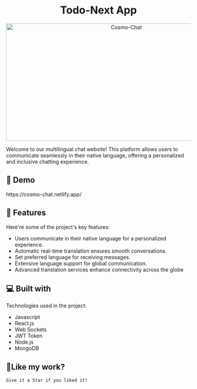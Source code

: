 <h1 align="center" id="title">Todo-Next App</h1>

<p align="center"><img src="https://socialify.git.ci/Hardik12c/Cosmo-Chat/image?language=1&owner=1&name=1&stargazers=1&theme=Light" alt="Cosmo-Chat" width="640" height="320" /></p>

<p id="description">
Welcome to our multilingual chat website! This platform allows users to communicate seamlessly in their native language, offering a personalized and inclusive chatting experience.</p>

<h2>🚀 Demo</h2>
https://cosmo-chat.netlify.app/

<h2>🧐 Features</h2>

Here're some of the project's key features:

- Users communicate in their native language for a personalized experience.
- Automatic real-time translation ensures smooth conversations.
- Set preferred language for receiving messages.
- Extensive language support for global communication.
- Advanced translation services enhance connectivity across the globe

<h2>💻 Built with</h2>

Technologies used in the project:

- Javascript
- React.js
- Web Sockets
- JWT Token
- Node.js
- MongoDB


<h2>💖Like my work?</h2>

    Give it a Star if you liked it!
